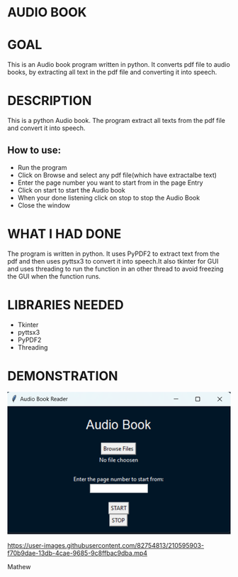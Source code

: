 # AUDIO BOOK


# GOAL

This is an Audio book program written in python. It converts pdf file to audio books, by extracting all text in the pdf file and converting it into speech.

# DESCRIPTION

This is a python Audio book. 
The program extract all texts from the pdf file and convert it into speech.

## How to use:
+ Run the program
+ Click on Browse and select any pdf file(which have extractalbe text)
+ Enter the page number you want to start from in the page Entry
+ Click on start to start the Audio book
+ When your done listening click on stop to stop the Audio Book
+ Close the window

# WHAT I HAD DONE

The program is written in python.
It uses PyPDF2 to extract text from the pdf and then uses pyttsx3 to convert it into speech.It also tkinter for GUI and uses threading to run the function in an other thread to avoid freezing the GUI when the function runs.

# LIBRARIES NEEDED
+ Tkinter
+ pyttsx3
+ PyPDF2
+ Threading

# DEMONSTRATION 
![image](./Images/gui.png)



https://user-images.githubusercontent.com/82754813/210595903-f70b9dae-13db-4cae-9685-9c8ffbac9dba.mp4




Mathew
